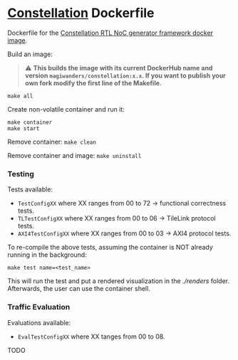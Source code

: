 # [Constellation](https://constellation.readthedocs.io/en/latest/index.html) Dockerfile
Dockerfile for the [Constellation RTL NoC generator framework docker image](https://hub.docker.com/r/magiwanders/constellation). 

Build an image:

> :warning: **This builds the image with its current DockerHub name and version `magiwanders/constellation:x.x`. If you want to publish your own fork modify the first line of the Makefile.**

```
make all
```

Create non-volatile container and run it:

```
make container
make start
```

Remove container:
```make clean```

Remove container and image:
```make uninstall```

### Testing
Tests available:
- ```TestConfigXX``` where XX ranges from 00 to 72 -> functional correctness tests.
- ```TLTestConfigXX``` where XX ranges from 00 to 06 -> TileLink protocol tests.
- ```AXI4TestConfigXX``` where XX ranges from 00 to 03 -> AXI4 protocol tests.

To re-compile the above tests, assuming the container is NOT already running in the background:

```
make test name=<test_name>
```

This will run the test and put a rendered visualization in the *./renders* folder. Afterwards, the user can use the container shell.

### Traffic Evaluation
Evaluations available:
- ```EvalTestConfigXX``` where XX tanges from 00 to 08.

TODO
